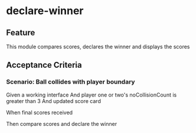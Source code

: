 # declare-winner

## Feature

This module compares scores, declares the winner
and displays the scores

## Acceptance Criteria

### Scenario: Ball collides with player boundary

Given a working interface
And player one or two's noCollisionCount
is greater than 3
And updated score card

When final scores received

Then compare scores and declare the winner

